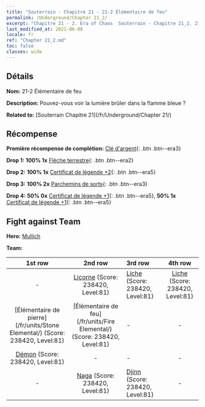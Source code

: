 ```yaml
---
title: "Souterrain - Chapitre 21 - 21-2 Élémentaire de feu"
permalink: /Underground/Chapter 21_2/
excerpt: "Chapitre 21 - 2. Era of Chaos  Souterrain - Chapitre 21_2. 21-2 Élémentaire de feu"
last_modified_at: 2021-06-08
locale: fr
ref: "Chapter 21_2.md"
toc: false
classes: wide
---
```


## Détails

 **Nom:** 21-2 Élémentaire de feu

 **Description:** Pouvez-vous voir la lumière brûler dans la flamme bleue ?

 **Related to:** [Souterrain Chapitre 21](/fr/Underground/Chapter 21/)

## Récompense

 **Première récompense de complétion:** [Clé d'argent](/ItemsFR/con_693/){: .btn .btn--era3}

 **Drop 1:** **100% 1x** [Flèche terrestre](/ItemsFR/her_464/){: .btn .btn--era2}

 **Drop 2:** **100% 1x** [Certificat de légende +2](/ItemsFR/mat_81/){: .btn .btn--era5}

 **Drop 3:** **100% 2x** [Parchemins de sorts](/ItemsFR/con_694/){: .btn .btn--era3}

 **Drop 4:** **50% 0x** [Certificat de légende +1](/ItemsFR/mat_74/){: .btn .btn--era5}, **50% 1x** [Certificat de légende +1](/ItemsFR/mat_74/){: .btn .btn--era5}


## Fight against Team
 **Hero:** [Mullich](/fr/heroes/Mullich/)

 **Team:**


  | 1st row | 2nd row | 3rd row | 4th row |
  |:----:|:----:|:----|:----:|
  | - | [Licorne](/fr/units/Unicorn/) (Score: 238420, Level:81)  | [Liche](/fr/units/Lich/) (Score: 238420, Level:81)  | [Liche](/fr/units/Lich/) (Score: 238420, Level:81)  |
  | [Élémentaire de pierre](/fr/units/Stone Elemental/) (Score: 238420, Level:81)  | [Élémentaire de feu](/fr/units/Fire Elemental/) (Score: 238420, Level:81)  | - | - |
  | [Démon](/fr/units/Demon/) (Score: 238420, Level:81)  | - | - | - |
  | - | [Naga](/fr/units/Naga/) (Score: 238420, Level:81)  | [Djinn](/fr/units/Genie/) (Score: 238420, Level:81)  | - |


